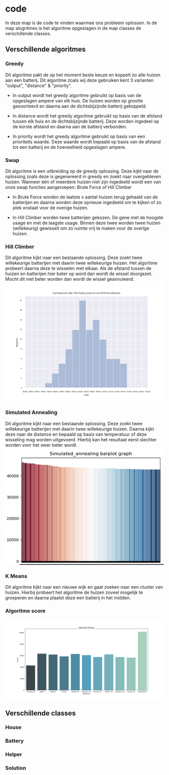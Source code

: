 # code

In deze map is de code te vinden waarmee ons probleem oplossen. In de map alogritmes is het algoritme opgeslagen in de map classes de verschillende classes.

## Verschillende algoritmes
### Greedy
Dit algoritme pakt de op het moment beste keuze en koppelt zo alle huizen aan een batterij. Dit algoritme zoals wij deze gebruiken kent 3 varianten "output", "distance" & "priority".

- In output wordt het greedy algoritme gebruikt op basis van de opgeslagen ampere van elk huis. De huizen worden op grootte gesoorteerd en daarna aan de dichtsbijzijnde batterij gekoppeld.

- In distance wordt het greedy algoritme gebruikt op basis van de afstand tussen elk huis en de dichtsbijzijnde batterij. Deze worden ingedeel op de korste afstand en daarna aan de batterij verbonden.

- In priority wordt het greedy algoritme gebruikt op basis van een prioriteits waarde. Deze waarde wordt bepaald op basis van de afstand tot een batterij en de hoeveelheid opgeslagen ampere.

### Swap
Dit algoritme is een uitbreiding op de greedy oplossing. Deze kijkt naar de oplossing zoals deze is gegenereerd in greedy en zoekt naar overgebleven huizen. Wanneer één of meerdere huizen niet zijn ingedeeld wordt een van onze swap functies aangeroepen: Brute Force of Hill Climber

- In Brute Force worden de laatste x aantal huizen terug gehaald van de batterijen en daarna worden deze opnieuw ingedeeld om te kijken of zo plek onstaat voor de overige huizen.

- In Hill Climber worden twee batterijen gekozen. De gene met de hoogste usage en met de laagste usage. Binnen deze twee worden twee huizen (willekeurig) gewisselt om zo ruimte vrij te maken voor de overige huizen.

### Hill Climber
Dit algoritme kijkt naar een bestaande oplossing. Deze zoekt twee willekeurige batterijen met daarin twee willekeurige huizen. Het algoritme probeert daarna deze te wisselen met elkaar. Als de afstand tussen de huizen en batterijen hier beter op word dan wordt de wissel doorgezet. Mocht dit niet beter worden dan wordt de wissel geannuleerd.
<img src="https://github.com/broekm006/SmartGrid/blob/master/resultaten/RandomHillClimber_Wijk1/Cost%20frequencies%20after%20100x%20Greedy%20priority%20sort%20and%20HillClimber%20afterwards.png"/>

### Simulated Annealing
Dit algoritme kijkt naar een bestaande oplossing. Deze zoekt twee willekeurige batterijen met daarin twee willekeurige huizen. Daarna kijkt deze naar de distance en bepaald op basis van temperatuur of deze wisseling mag worden uitgevoerd. Hierbij kan het resultaat eerst slechter worden voor het weer beter wordt.
<img src="https://github.com/broekm006/SmartGrid/blob/master/resultaten/visualisaties/simulated.PNG"/>

### K Means
Dit algoritme kijkt naar een nieuwe wijk en gaat zoeken naar een cluster van huizen. Hierbij probeert het algoritme de huizen zoveel mogelijk te groeperen en daarna plaatst deze een batterij in het midden.

### Algoritme score
<img src="https://github.com/broekm006/SmartGrid/blob/master/resultaten/visualisaties/all_algorithms.png"/>

## Verschillende classes


### House


### Battery


### Helper


### Solution

